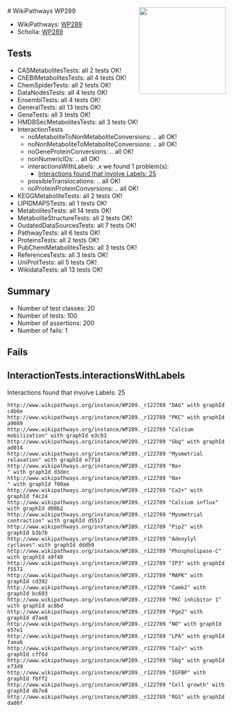 <img style="float: right; width: 200px" src="https://upload.wikimedia.org/wikipedia/commons/thumb/8/83/Wplogo_with_text_500.png/640px-Wplogo_with_text_500.png" />
# WikiPathways WP289

* WikiPathways: [WP289](https://new.wikipathways.org/pathways/WP289)
* Scholia: [WP289](https://scholia.toolforge.org/wikipathways/WP289)
## Tests
* CASMetabolitesTests: all 2 tests OK!
* ChEBIMetabolitesTests: all 4 tests OK!
* ChemSpiderTests: all 2 tests OK!
* DataNodesTests: all 4 tests OK!
* EnsemblTests: all 4 tests OK!
* GeneralTests: all 13 tests OK!
* GeneTests: all 3 tests OK!
* HMDBSecMetabolitesTests: all 3 tests OK!
* InteractionTests
    * noMetaboliteToNonMetaboliteConversions: .. all OK!
    * noNonMetaboliteToMetaboliteConversions: .. all OK!
    * noGeneProteinConversions: .. all OK!
    * nonNumericIDs: .. all OK!
    * interactionsWithLabels: .x we found 1 problem(s):
        * [Interactions found that involve Labels: 25](#fe97a8dc)
    * possibleTranslocations: .. all OK!
    * noProteinProteinConversions: .. all OK!
* KEGGMetaboliteTests: all 2 tests OK!
* LIPIDMAPSTests: all 1 tests OK!
* MetabolitesTests: all 14 tests OK!
* MetaboliteStructureTests: all 2 tests OK!
* OudatedDataSourcesTests: all 7 tests OK!
* PathwayTests: all 6 tests OK!
* ProteinsTests: all 2 tests OK!
* PubChemMetabolitesTests: all 3 tests OK!
* ReferencesTests: all 3 tests OK!
* UniProtTests: all 5 tests OK!
* WikidataTests: all 13 tests OK!


## Summary

* Number of test classes: 20
* Number of tests: 100
* Number of assertions: 200
* Number of fails: 1

## Fails

<a name="fe97a8dc" />

## InteractionTests.interactionsWithLabels

Interactions found that involve Labels: 25
```
http://www.wikipathways.org/instance/WP289._r122789 "DAG" with graphId c4b6e
http://www.wikipathways.org/instance/WP289._r122789 "PKC" with graphId a9089
http://www.wikipathways.org/instance/WP289._r122789 "Calcium mobilization" with graphId e3c03
http://www.wikipathways.org/instance/WP289._r122789 "Gbg" with graphId ad014
http://www.wikipathways.org/instance/WP289._r122789 "Myometrial relaxation" with graphId e771d
http://www.wikipathways.org/instance/WP289._r122789 "Na+
" with graphId d3dec
http://www.wikipathways.org/instance/WP289._r122789 "Na+
" with graphId f00ae
http://www.wikipathways.org/instance/WP289._r122789 "Ca2+" with graphId f4c24
http://www.wikipathways.org/instance/WP289._r122789 "Calcium influx" with graphId d08b2
http://www.wikipathways.org/instance/WP289._r122789 "Myometrial contraction" with graphId d5517
http://www.wikipathways.org/instance/WP289._r122789 "Pip2" with graphId b3b7b
http://www.wikipathways.org/instance/WP289._r122789 "Adenylyl cyclases" with graphId dddb9
http://www.wikipathways.org/instance/WP289._r122789 "Phospholipase-C" with graphId a9f40
http://www.wikipathways.org/instance/WP289._r122789 "IP3" with graphId f5571
http://www.wikipathways.org/instance/WP289._r122789 "MAPK" with graphId cd392
http://www.wikipathways.org/instance/WP289._r122789 "Camk2" with graphId bc693
http://www.wikipathways.org/instance/WP289._r122789 "PKC inhibitor 1" with graphId ac8bd
http://www.wikipathways.org/instance/WP289._r122789 "Pge2" with graphId d7ae8
http://www.wikipathways.org/instance/WP289._r122789 "NO" with graphId e57e1
http://www.wikipathways.org/instance/WP289._r122789 "LPA" with graphId faea6
http://www.wikipathways.org/instance/WP289._r122789 "Ca2+" with graphId cff6d
http://www.wikipathways.org/instance/WP289._r122789 "Gbg" with graphId e73d9
http://www.wikipathways.org/instance/WP289._r122789 "IGFBP" with graphId fbff2
http://www.wikipathways.org/instance/WP289._r122789 "Cell growth" with graphId db7e8
http://www.wikipathways.org/instance/WP289._r122789 "RGS" with graphId da00f
```

